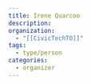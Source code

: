 ```yaml
---
title: Irene Quarcoo
description: 
organization:
  - "[[CivicTechTO]]"
tags:
  - type/person
categories:
  - organizer
---
```

